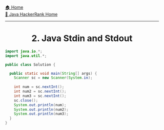 [🏠 Home](../../../../README.md) <br/>
[🍵 Java HackerRank Home](../Java-HackerRank.md)

<hr/>

<h1 style="text-align: center">2. Java Stdin and Stdout</h1>

```java
import java.io.*;
import java.util.*;

public class Solution {

  public static void main(String[] args) {
    Scanner sc = new Scanner(System.in);
    
    int num = sc.nextInt();
    int num2 = sc.nextInt();
    int num3 = sc.nextInt();
    sc.close();
    System.out.println(num);
    System.out.println(num2);
    System.out.println(num3);
  }
}
```
